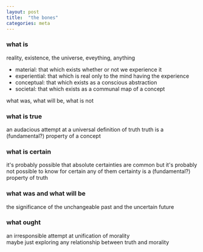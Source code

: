 ```yaml
---
layout: post
title:  "the bones"
categories: meta
---
```


### what is
  reality, existence, the universe, eveything, anything
  * material: that which exists whether or not we experience it
  * experiential: that which is real only to the mind having the experience
  * conceptual: that which exists as a conscious abstraction
  * societal: that which exists as a communal map of a concept
  
  what was, what will be, what is not

### what is true
  an audacious attempt at a universal definition of truth
  truth is a (fundamental?) property of a concept

### what is certain
  it's probably possible that absolute certainties are common but it's probably not possible to know for certain any of them
  certainty is a (fundamental?) property of truth
  
### what was and what will be
  the significance of the unchangeable past and the uncertain future
  
### what ought
  an irresponsible attempt at unification of morality  
  maybe just exploring any relationship between truth and morality
    
  
